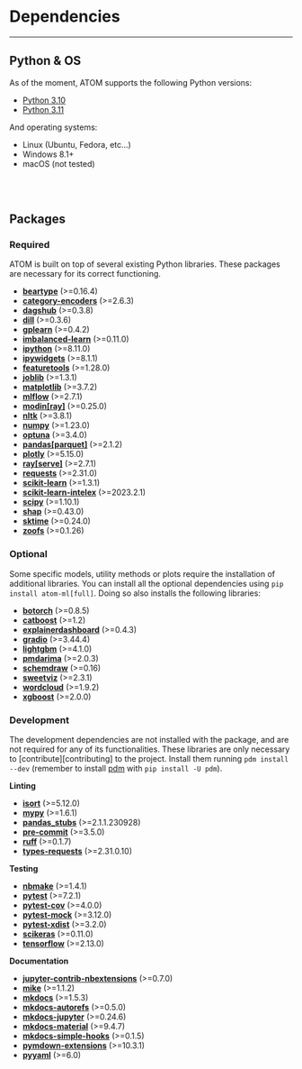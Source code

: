 # Dependencies
--------------

## Python & OS

As of the moment, ATOM supports the following Python versions:

* [Python 3.10](https://www.python.org/downloads/release/python-3100/)
* [Python 3.11](https://www.python.org/downloads/release/python-3110/)

And operating systems:

 * Linux (Ubuntu, Fedora, etc...)
 * Windows 8.1+
 * macOS (not tested)

<br><br>


## Packages

### Required

ATOM is built on top of several existing Python libraries. These
packages are necessary for its correct functioning.

* **[beartype](https://beartype.readthedocs.io/en/latest/)** (>=0.16.4)
* **[category-encoders](https://contrib.scikit-learn.org/categorical-encoding/index.html)** (>=2.6.3)
* **[dagshub](https://github.com/DagsHub/client)** (>=0.3.8)
* **[dill](https://pypi.org/project/dill/)** (>=0.3.6)
* **[gplearn](https://gplearn.readthedocs.io/en/stable/index.html)** (>=0.4.2)
* **[imbalanced-learn](https://imbalanced-learn.readthedocs.io/en/stable/api.html)** (>=0.11.0)
* **[ipython](https://ipython.readthedocs.io/en/stable/)** (>=8.11.0)
* **[ipywidgets](https://pypi.org/project/ipywidgets/)** (>=8.1.1)
* **[featuretools](https://www.featuretools.com/)** (>=1.28.0)
* **[joblib](https://joblib.readthedocs.io/en/latest/)** (>=1.3.1)
* **[matplotlib](https://matplotlib.org/)** (>=3.7.2)
* **[mlflow](https://mlflow.org/)** (>=2.7.1)
* **[modin[ray]](https://modin.readthedocs.io/en/stable/)** (>=0.25.0)
* **[nltk](https://www.nltk.org/)** (>=3.8.1)
* **[numpy](https://numpy.org/)** (>=1.23.0)
* **[optuna](https://optuna.org/)** (>=3.4.0)
* **[pandas[parquet]](https://pandas.pydata.org/)** (>=2.1.2)
* **[plotly](https://plotly.com/python/)** (>=5.15.0)
* **[ray[serve]](https://docs.ray.io/en/latest/)** (>=2.7.1)
* **[requests](https://requests.readthedocs.io/en/latest/)** (>=2.31.0)
* **[scikit-learn](https://scikit-learn.org/stable/)** (>=1.3.1)
* **[scikit-learn-intelex](https://github.com/intel/scikit-learn-intelex)** (>=2023.2.1)
* **[scipy](https://www.scipy.org/)** (>=1.10.1)
* **[shap](https://github.com/slundberg/shap/)** (>=0.43.0)
* **[sktime](http://www.sktime.net/en/latest/)** (>=0.24.0)
* **[zoofs](https://jaswinder9051998.github.io/zoofs/)** (>=0.1.26)


### Optional

Some specific models, utility methods or plots require the installation of
additional libraries. You can install all the optional dependencies using
`pip install atom-ml[full]`. Doing so also installs the following libraries:

* **[botorch](https://botorch.org/docs/introduction)** (>=0.8.5)
* **[catboost](https://catboost.ai/docs/concepts/about.html)** (>=1.2)
* **[explainerdashboard](https://explainerdashboard.readthedocs.io/en/latest/)** (>=0.4.3)
* **[gradio](https://github.com/gradio-app/gradio)** (>=3.44.4)
* **[lightgbm](https://lightgbm.readthedocs.io/en/latest/)** (>=4.1.0)
* **[pmdarima](http://alkaline-ml.com/pmdarima/)** (>=2.0.3)
* **[schemdraw](https://schemdraw.readthedocs.io/en/latest/index.html)** (>=0.16)
* **[sweetviz](https://github.com/fbdesignpro/sweetviz)** (>=2.3.1)
* **[wordcloud](http://amueller.github.io/word_cloud/)** (>=1.9.2)
* **[xgboost](https://xgboost.readthedocs.io/en/latest/)** (>=2.0.0)


### Development

The development dependencies are not installed with the package, and are
not required for any of its functionalities. These libraries are only
necessary to [contribute][contributing] to the project. Install them
running `pdm install --dev` (remember to install [pdm](https://pdm-project.org/latest/) with
`pip install -U pdm`).

**Linting**

* **[isort](https://pycqa.github.io/isort/)** (>=5.12.0)
* **[mypy](https://www.mypy-lang.org/)** (>=1.6.1)
* **[pandas_stubs](https://pypi.org/project/pandas-stubs/)** (>=2.1.1.230928)
* **[pre-commit](https://pre-commit.com/)** (>=3.5.0)
* **[ruff](https://docs.astral.sh/ruff/)** (>=0.1.7)
* **[types-requests](https://github.com/python/typeshed)** (>=2.31.0.10)

**Testing**

* **[nbmake](https://github.com/treebeardtech/nbmake)** (>=1.4.1)
* **[pytest](https://docs.pytest.org/en/latest/)** (>=7.2.1)
* **[pytest-cov](https://pytest-cov.readthedocs.io/en/latest/)** (>=4.0.0)
* **[pytest-mock](https://github.com/pytest-dev/pytest-mock/)** (>=3.12.0)
* **[pytest-xdist](https://github.com/pytest-dev/pytest-xdist)** (>=3.2.0)
* **[scikeras](https://github.com/adriangb/scikeras)** (>=0.11.0)
* **[tensorflow](https://www.tensorflow.org/learn)** (>=2.13.0)

**Documentation**

* **[jupyter-contrib-nbextensions](https://github.com/ipython-contrib/jupyter_contrib_nbextensions)** (>=0.7.0)
* **[mike](https://github.com/jimporter/mike)** (>=1.1.2)
* **[mkdocs](https://www.mkdocs.org/)** (>=1.5.3)
* **[mkdocs-autorefs](https://mkdocstrings.github.io/autorefs/)** (>=0.5.0)
* **[mkdocs-jupyter](https://github.com/danielfrg/mkdocs-jupyter)** (>=0.24.6)
* **[mkdocs-material](https://squidfunk.github.io/mkdocs-material/)** (>=9.4.7)
* **[mkdocs-simple-hooks](https://github.com/aklajnert/mkdocs-simple-hooks)** (>=0.1.5)
* **[pymdown-extensions](https://github.com/facelessuser/pymdown-extensions)** (>=10.3.1)
* **[pyyaml](https://pyyaml.org/)** (>=6.0)
